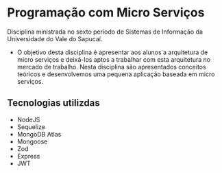 # Programação com Micro Serviços
Disciplina ministrada no sexto período de Sistemas de Informação da Universidade do Vale do Sapucaí.

- O objetivo desta disciplina é apresentar aos alunos a arquitetura de micro serviços e deixá-los aptos a trabalhar com esta arquitetura no mercado de trabalho. Nesta disciplina são apresentados conceitos teóricos e desenvolvemos uma pequena aplicação baseada em micro serviços.


## Tecnologias utilizdas

- NodeJS
- Sequelize
- MongoDB Atlas
- Mongoose
- Zod
- Express
- JWT
